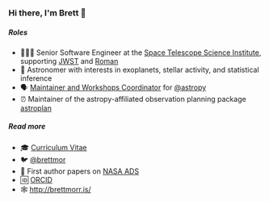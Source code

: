 ### Hi there, I'm Brett 👋

##### Roles
* 👨🏻‍💻 Senior Software Engineer at the [Space Telescope Science Institute](https://www.stsci.edu/), supporting [JWST](https://webb.nasa.gov/) and [Roman](https://roman.gsfc.nasa.gov)
* 🔭 Astronomer with interests in exoplanets, stellar activity, and statistical inference
* 🗣 [Maintainer and Workshops Coordinator](https://www.astropy.org/team.html) for [@astropy](https://github.com/astropy/astropy) 
* ⏰ Maintainer of the astropy-affiliated observation planning package [astroplan](https://github.com/astropy/astroplan)

##### Read more
* 🎓 [Curriculum Vitae](https://bmorris3.github.io/about/BrettMorrisCV.pdf)
* 🐦 [@brettmor](https://twitter.com/brettmor)
* 📝 First author papers on [NASA ADS](https://ui.adsabs.harvard.edu/public-libraries/0XXwPoW5Q362I-Dczvzwrg)
* 🆔 [ORCID](https://orcid.org/0000-0003-2528-3409)
* 🕸 http://brettmorr.is/
